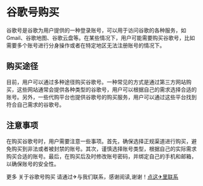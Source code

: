 # 谷歌号购买

谷歌号是谷歌为用户提供的一种登录账号，可以用于访问谷歌的各种服务，如Gmail、谷歌地图、谷歌云盘等。在某些情况下，用户可能需要购买谷歌号，比如需要多个账号进行分身操作或者在特定地区无法注册账号的情况下。

## 购买途径

目前，用户可以通过多种途径购买谷歌号。一种常见的方式是通过第三方网站购买，这些网站通常会提供各种类型的谷歌号，用户可以根据自己的需求选择合适的账号。另外，一些代购平台也提供谷歌号的购买服务，用户可以通过这些平台找到符合自己需求的谷歌号。

## 注意事项

在购买谷歌号时，用户需要注意一些事项。首先，确保选择正规渠道进行购买，避免购买到非法或者被封禁的账号。其次，谨慎选择账号类型，根据自己的实际需求购买合适的账号。最后，在购买后及时修改账号密码，并绑定自己的手机和邮箱，以确保账号的安全性。

更多 关于谷歌号购买 请通过✈与我们联系，感谢阅读,谢谢！[点这✈里联系](https://sms.k02.cc)